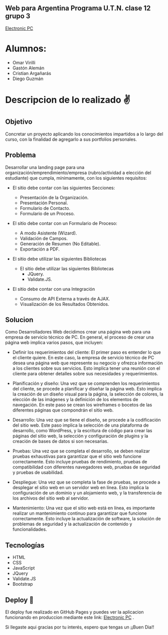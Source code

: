 ## Web para Argentina Programa U.T.N. clase 12 grupo 3 


[Electronic PC](https://odv144.github.io/argProTpFinal/index.html)

# Alumnos:
* Omar Virilli
* Gastón Alemán
* Cristian Argañarás
* Diego Guzmán

# Descripcion de lo realizado ✌

## Objetivo

Concretar un proyecto aplicando los conocimientos impartidos a lo largo del curso, con la finalidad de agregarlo a sus portfolios personales.

## Problema

Desarrollar una landing page para una organización/emprendimiento/empresa (rubro/actividad a elección del estudiante) que cumpla, mínimamente, con los siguientes requisitos:

* El sitio debe contar con las siguientes Secciones:
  * Presentación de la Organización.
  * Presentación Personal.
  * Formulario de Contacto.
  * Formulario de un Proceso.

* El sitio debe contar con un Formulario de Proceso:
  * A modo Asistente (Wizard).
  * Validación de Campos.
  * Generación de Resumen (No Editable).
  * Exportación a PDF.

* El sitio debe utilizar las siguientes Bibliotecas
  * El sitio debe utilizar las siguientes Bibliotecas
    * JQuery.
    * Validate.JS.

* El sitio debe contar con una Integración
  * Consumo de API Externa a través de AJAX.
  * Visualización de los Resultados Obtenidos.


## Solucion

Como Desarrolladores Web decidimos crear una página web para una empresa de servicio técnico de PC. En general, el proceso de crear una página web implica varios pasos, que incluyen:

* Definir los requerimientos del cliente: El primer paso es entender lo que el cliente quiere. En este caso, la empresa de servicio técnico de PC desea una página web que represente su negocio y ofrezca información a los clientes sobre sus servicios. Esto implica tener una reunión con el cliente para obtener detalles sobre sus necesidades y requerimientos.

* Planificación y diseño: Una vez que se comprenden los requerimientos del cliente, se procede a planificar y diseñar la página web. Esto implica la creación de un diseño visual para la página, la selección de colores, la elección de las imágenes y la definición de los elementos de navegación. En este paso se crean los wireframes o bocetos de las diferentes páginas que compondrán el sitio web.

* Desarrollo: Una vez que se tiene el diseño, se procede a la codificación del sitio web. Este paso implica la selección de una plataforma de desarrollo, como WordPress, y la escritura de código para crear las páginas del sitio web, la selección y configuración de plugins y la creación de bases de datos si son necesarias.

* Pruebas: Una vez que se completa el desarrollo, se deben realizar pruebas exhaustivas para garantizar que el sitio web funcione correctamente. Esto incluye pruebas de rendimiento, pruebas de compatibilidad con diferentes navegadores web, pruebas de seguridad y pruebas de usabilidad.

* Despliegue: Una vez que se completa la fase de pruebas, se procede a desplegar el sitio web en un servidor web en línea. Esto implica la configuración de un dominio y un alojamiento web, y la transferencia de los archivos del sitio web al servidor.

* Mantenimiento: Una vez que el sitio web está en línea, es importante realizar un mantenimiento continuo para garantizar que funcione correctamente. Esto incluye la actualización de software, la solución de problemas de seguridad y la actualización de contenido y funcionalidades.


## Tecnologías
  * HTML
  * CSS
  * JavaScript
  * JQuery
  * Validate.JS
  * Bootstrap




## Deploy 🚀

El deploy fue realizado en GitHub Pages y puedes ver la aplicacion funcionando en produccion mediante este link: [Electronic PC](https://odv144.github.io/argProTpFinal/index.html) .

 

Si llegaste aqui gracias por tu interés, espero que tengas un ¡¡Buen Dia!!
